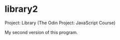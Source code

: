 # library2
Project: Library (The Odin Project: JavaScript Course)

My second version of this program.
